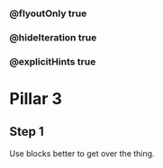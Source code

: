 ### @flyoutOnly true
### @hideIteration true
### @explicitHints true

# Pillar 3

## Step 1
Use blocks better to get over the thing.

<!-- ```ghost
    artemis.roverMoveA12()
    artemis.mineAsteroidA12()
```
```template
    //
```

```package
artemis-ts=github:ReWrite-Media/artemis-ts#v0.0.66
``` -->